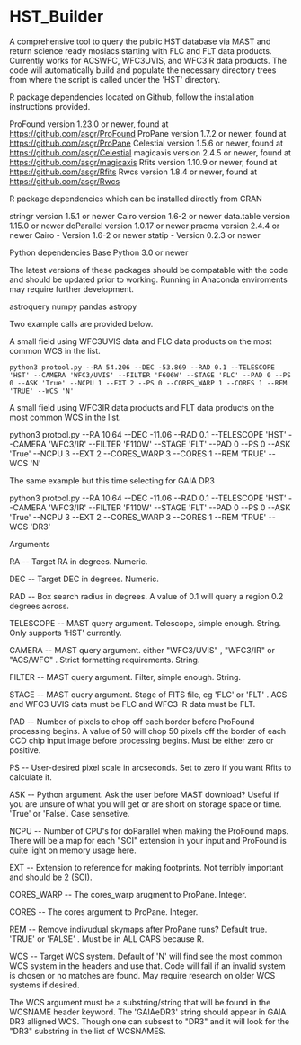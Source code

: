 # HST_Builder
A comprehensive tool to query the public HST database via MAST and return science ready mosiacs starting with FLC and FLT data products. Currently works for ACSWFC, WFC3UVIS, and WFC3IR data products. The code will automatically build and populate the necessary directory trees from where the script is called under the 'HST' directory.

R package dependencies located on Github, follow the installation instructions provided.

ProFound version 1.23.0 or newer, found at https://github.com/asgr/ProFound
ProPane version 1.7.2 or newer, found at https://github.com/asgr/ProPane
Celestial version 1.5.6 or newer, found at https://github.com/asgr/Celestial
magicaxis version 2.4.5 or newer, found at https://github.com/asgr/magicaxis
Rfits version 1.10.9 or newer, found at https://github.com/asgr/Rfits
Rwcs version 1.8.4 or newer, found at https://github.com/asgr/Rwcs

R package dependencies which can be installed directly from CRAN

stringr version 1.5.1 or newer
Cairo version 1.6-2 or newer
data.table version 1.15.0 or newer
doParallel version 1.0.17 or newer
pracma version 2.4.4 or newer
Cairo - Version 1.6-2 or newer
statip - Version 0.2.3 or newer


Python dependencies
Base Python 3.0 or newer 

The latest versions of these packages should be compatable with the code and should be updated prior to working. Running in Anaconda enviroments may require further development.

astroquery
numpy
pandas
astropy

Two example calls are provided below. 

 A small field using WFC3UVIS data and FLC data products on the most common WCS in the list.

    python3 protool.py --RA 54.206 --DEC -53.869 --RAD 0.1 --TELESCOPE 'HST' --CAMERA 'WFC3/UVIS' --FILTER 'F606W' --STAGE 'FLC' --PAD 0 --PS 0 --ASK 'True' --NCPU 1 --EXT 2 --PS 0 --CORES_WARP 1 --CORES 1 --REM 'TRUE' --WCS 'N'


 A small field using WFC3IR data products and FLT data products on the most common WCS in the list.

  python3 protool.py --RA 10.64 --DEC -11.06 --RAD 0.1 --TELESCOPE 'HST' --CAMERA 'WFC3/IR' --FILTER 'F110W' --STAGE 'FLT' --PAD 0 --PS 0 --ASK 'True' --NCPU 3 --EXT 2 --CORES_WARP 3 --CORES 1 --REM 'TRUE' --WCS 'N'



The same example but this time selecting for GAIA DR3

python3 protool.py --RA 10.64 --DEC -11.06 --RAD 0.1 --TELESCOPE 'HST' --CAMERA 'WFC3/IR' --FILTER 'F110W' --STAGE 'FLT' --PAD 0 --PS 0 --ASK 'True' --NCPU 3 --EXT 2 --CORES_WARP 3 --CORES 1 --REM 'TRUE' --WCS 'DR3'

 Arguments


   RA -- Target RA in degrees. Numeric.

   DEC -- Target DEC in degrees.  Numeric.

   RAD -- Box search radius in degrees. A value of 0.1 will query a region 0.2 degrees across.

   TELESCOPE -- MAST query argument.  Telescope, simple enough. String. Only supports 'HST' currently.

   CAMERA -- MAST query argument.  either "WFC3/UVIS"  ,  "WFC3/IR"   or    "ACS/WFC"  . Strict formatting requirements.   String.  

   FILTER -- MAST query argument. Filter, simple enough. String.

   STAGE -- MAST query argument. Stage of FITS file, eg 'FLC' or 'FLT' .  ACS and WFC3 UVIS data must be FLC and WFC3 IR data must be FLT.

   PAD -- Number of pixels to chop off each border before ProFound processing begins. A value of 50 will chop 50 pixels off the border of each CCD chip input image before processing begins. Must be either zero or positive.

   PS --  User-desired pixel scale in arcseconds. Set to zero if you want Rfits to calculate it. 

   ASK -- Python argument. Ask the user before MAST download? Useful if you are unsure of what you will get or are short on storage space or time.  'True'   or 'False'.   Case sensetive.

   NCPU -- Number of CPU's for doParallel when making the ProFound maps. There will be a map for each "SCI" extension in your input and ProFound is quite light on memory usage here.

   EXT --  Extension to reference for making footprints. Not terribly important and should be 2 (SCI).

   CORES_WARP -- The cores_warp arugment to ProPane. Integer.

   CORES    --  The cores argument to ProPane. Integer.

   REM  -- Remove indivudual skymaps after ProPane runs? Default true.   'TRUE' or 'FALSE'   . Must be in ALL CAPS because R.

   WCS -- Target WCS system. Default of 'N' will find see the most common WCS system in the headers and use that. Code will fail if an invalid system is chosen or no matches are found. May require research on older WCS systems if desired.


   The WCS argument must be a substring/string that will be found in the WCSNAME header keyword. The 'GAIAeDR3' string should appear in GAIA DR3 alligned WCS. Though one can subsest to "DR3" and it will look for the "DR3" substring in the list of WCSNAMES. 


